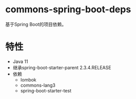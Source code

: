 # commons-spring-boot-deps
基于Spring Boot的项目依赖。

# 特性
- Java 11
- 继承spring-boot-starter-parent 2.3.4.RELEASE
- 依赖
  + lombok
  + commons-lang3
  + spring-boot-starter-test